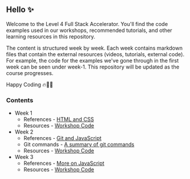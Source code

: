 ## Hello ✨

Welcome to the Level 4 Full Stack Accelerator. You'll find the code examples used in our workshops, recommended tutorials, and other learning resources in this repository. 

The content is structured week by week. Each week contains markdown files that contain the external resources (videos, tutorials, external code). For example, the code for the examples we've gone through in the first week can be seen under week-1. This repository will be updated as the course progresses.

Happy Coding 🔥🧑‍💻

### Contents

* Week 1
    * References - [HTML and CSS](week-1/README.md)
    * Resources - [Workshop Code](week-1)
* Week 2
    * References - [Git and JavaScript](week-2/README.md)
    * Git commands - [A summary of git commands](week-2\git-commands.md)
    * Resources - [Workshop Code](week-2)
 * Week 3
    * References - [More on JavaScript](week-3/README.md)
    * Resources - [Workshop Code](week-3)
<!--
* Week 4
    * References - [](week-4/README.md)
    * Resources - [Workshop Code](week-4)
* Week 5
    * References - [](week-5/README.md)
    * Resources - [Workshop Code](week-5)
* Week 6
    * References - [](week-6/README.md)
    * Resources - [Workshop Code](week-6)
* Week 7
    * References - [](week-7/README.md)
    * Resources - [Workshop Code](week-7)
* Week 8
    * References - [](week-8/README.md)
    * Resources - [Workshop Code](week-8)
* Week 9
    * References - [](week-9/README.md)
    * Resources - [Workshop Code](week-9)
* Week 10
    * References - [](week-10/README.md)
    * Resources - [Workshop Code](week-10)
* Week 11
    * References - [](week-11/README.md)
    * Resources - [Workshop Code](week-11)
* Week 12
    * References - [](week-12/README.md)
    * Resources - [Workshop Code](week-12) -->